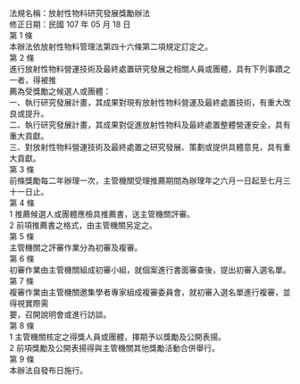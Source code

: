 法規名稱：放射性物料研究發展獎勵辦法  
修正日期：民國 107 年 05 月 18 日  
第 1 條  
本辦法依放射性物料管理法第四十六條第二項規定訂定之。  
第 2 條  
進行放射性物料營運技術及最終處置研究發展之相關人員或團體，具有下列事蹟之一者，得被推  
薦為受獎勵之候選人或團體：  
一、執行研究發展計畫，其成果對現有放射性物料營運及最終處置技術，有重大改良或提升。  
二、執行研究發展計畫，其成果對促進放射性物料及最終處置整體營運安全，具有重大貢獻。  
三、對放射性物料營運技術及最終處置之研究發展、策劃或提供具體意見，具有重大貢獻。  
第 3 條  
前條獎勵每二年辦理一次，主管機關受理推薦期間為辦理年之六月一日起至七月三十一日止。  
第 4 條  
1 推薦候選人或團體應檢具推薦書，送主管機關評審。  
2 前項推薦書之格式，由主管機關另定之。  
第 5 條  
主管機關之評審作業分為初審及複審。  
第 6 條  
初審作業由主管機關組成初審小組，就個案進行書面審查後，提出初審入選名單。  
第 7 條  
複審作業由主管機關邀集學者專家組成複審委員會，就初審入選名單進行複審，並得視實際需  
要，召開說明會或進行訪談。  
第 8 條  
1 主管機關核定之得獎人員或團體，擇期予以獎勵及公開表揚。  
2 前項獎勵及公開表揚得與主管機關其他獎勵活動合併舉行。  
第 9 條  
本辦法自發布日施行。  


